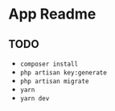 # App Readme

## TODO
* `composer install`
* `php artisan key:generate`
* `php artisan migrate`
* `yarn`
* `yarn dev`